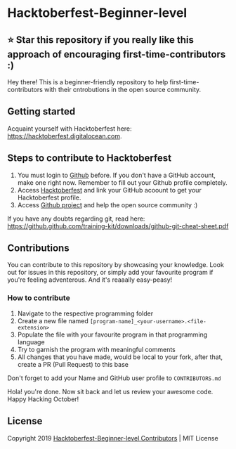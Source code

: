 # Hacktoberfest-Beginner-level
## ⭐ Star this repository if you really like this approach of encouraging first-time-contributors :)


Hey there! This is a beginner-friendly repository to help first-time-contributors with their cntrobutions in the open source community. 

## Getting started
Acquaint yourself with Hacktoberfest here: https://hacktoberfest.digitalocean.com. 

## Steps to contribute to Hacktoberfest

1. You must login to [Github](https://github.com/) before. If you don't have a GitHub account, make one right now.
    Remember to fill out your Github profile completely.
2. Access [Hacktoberfest](https://hacktoberfest.digitalocean.com/profile) and 
    link your GitHub acoount to get your Hacktoberfest profile. 
3. Access [Github project](https://github.com/search?q=label%3Ahacktoberfest+state%3Aopen&type=Issues)
    and help the open source community :)

If you have any doubts regarding git, read here: https://github.github.com/training-kit/downloads/github-git-cheat-sheet.pdf

## Contributions

You can contribute to this repository by showcasing your knowledge. Look out for issues in this repository, or simply add your favourite program if you're feeling adventerous. And it's reaaally easy-peasy! 

### How to contribute

1. Navigate to the respective programming folder
2. Create a new file named `[program-name]_<your-username>.<file-extension>`
3. Populate the file with your favourite program in that programming language
4. Try to garnish the program with meaningful comments 
5. All changes that you have made, would be local to your fork, after that, create a PR (Pull Request) to this base

Don't forget to add your Name and GitHub user profile to `CONTRIBUTORS.md`

Hola! you're done. Now sit back and let us review your awesome code.
Happy Hacking October!


## License
Copyright 2019 [Hacktoberfest-Beginner-level Contributors](https://github.com/amrs-tech/Hacktoberfest-Beginner-level/graphs/contributors) | MIT License

